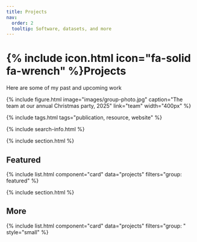 ```yaml
---
title: Projects
nav:
  order: 2
  tooltip: Software, datasets, and more
---
```


# {% include icon.html icon="fa-solid fa-wrench" %}Projects

Here are some of my past and upcoming work

{%
  include figure.html
  image="images/group-photo.jpg"
  caption="The team at our annual Christmas party, 2025"
  link="team"
  width="400px"
%}

{% include tags.html tags="publication, resource, website" %}

{% include search-info.html %}

{% include section.html %}

## Featured

{% include list.html component="card" data="projects" filters="group: featured" %}

{% include section.html %}

## More

{% include list.html component="card" data="projects" filters="group: " style="small" %}
